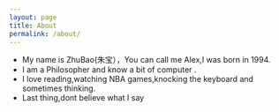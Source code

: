 ```yaml
---
layout: page
title: About
permalink: /about/
---
```


  - My name is ZhuBao(朱宝），You can call me Alex,I was born in 1994.
  - I am a Philosopher and know a bit of computer .
  - I love reading,watching NBA games,knocking the keyboard and sometimes thinking.                                               
  - Last thing,dont believe what I say 
                                                                                                   
